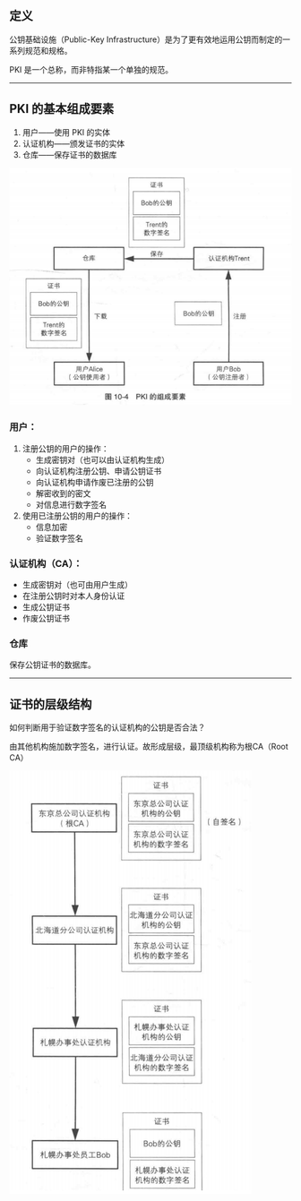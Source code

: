 ## 定义

公钥基础设施（Public-Key Infrastructure）是为了更有效地运用公钥而制定的一系列规范和规格。

PKI 是一个总称，而非特指某一个单独的规范。

---
## PKI 的基本组成要素

1. 用户——使用 PKI 的实体
2. 认证机构——颁发证书的实体
3. 仓库——保存证书的数据库

![](../Attachment_box/Pasted%20image%2020250720195725.png)

### 用户：
1. 注册公钥的用户的操作：
	- 生成密钥对（也可以由认证机构生成）
	- 向认证机构注册公钥、申请公钥证书
	- 向认证机构申请作废已注册的公钥
	- 解密收到的密文
	- 对信息进行数字签名
2. 使用已注册公钥的用户的操作：
	- 信息加密
	- 验证数字签名

### 认证机构（CA）：

- 生成密钥对（也可由用户生成）
- 在注册公钥时对本人身份认证
- 生成公钥证书
- 作废公钥证书

### 仓库

保存公钥证书的数据库。


----
## 证书的层级结构

如何判断用于验证数字签名的认证机构的公钥是否合法？

由其他机构施加数字签名，进行认证。故形成层级，最顶级机构称为根CA（Root CA）

![](../Attachment_box/Pasted%20image%2020250720201321.png)
